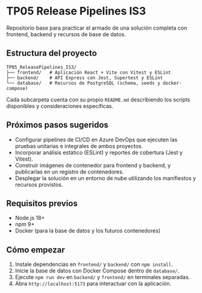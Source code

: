 # TP05 Release Pipelines IS3

Repositorio base para practicar el armado de una solución completa con frontend, backend y recursos de base de datos.

## Estructura del proyecto

```
TP05_ReleasePipelines_IS3/
├── frontend/   # Aplicación React + Vite con Vitest y ESLint
├── backend/    # API Express con Jest, Supertest y ESLint
└── database/   # Recursos de PostgreSQL (schema, seeds y docker-compose)
```

Cada subcarpeta cuenta con su propio `README.md` describiendo los scripts disponibles y consideraciones específicas.

## Próximos pasos sugeridos

- Configurar pipelines de CI/CD en Azure DevOps que ejecuten las pruebas unitarias e integrales de ambos proyectos.
- Incorporar análisis estático (ESLint) y reportes de cobertura (Jest y Vitest).
- Construir imágenes de contenedor para frontend y backend, y publicarlas en un registro de contenedores.
- Desplegar la solución en un entorno de nube utilizando los manifiestos y recursos provistos.

## Requisitos previos

- Node.js 18+
- npm 9+
- Docker (para la base de datos y los futuros contenedores)

## Cómo empezar

1. Instale dependencias en `frontend/` y `backend/` con `npm install`.
2. Inicie la base de datos con Docker Compose dentro de `database/`.
3. Ejecute `npm run dev` en `backend/` y `frontend/` en terminales separadas.
4. Abra `http://localhost:5173` para interactuar con la aplicación.
